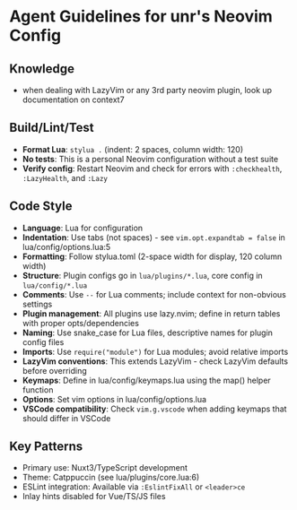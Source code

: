 # Agent Guidelines for unr's Neovim Config

## Knowledge

- when dealing with LazyVim or any 3rd party neovim plugin, look up documentation on context7

## Build/Lint/Test

- **Format Lua**: `stylua .` (indent: 2 spaces, column width: 120)
- **No tests**: This is a personal Neovim configuration without a test suite
- **Verify config**: Restart Neovim and check for errors with `:checkhealth`, `:LazyHealth`, and `:Lazy`

## Code Style

- **Language**: Lua for configuration
- **Indentation**: Use tabs (not spaces) - see `vim.opt.expandtab = false` in lua/config/options.lua:5
- **Formatting**: Follow stylua.toml (2-space width for display, 120 column width)
- **Structure**: Plugin configs go in `lua/plugins/*.lua`, core config in `lua/config/*.lua`
- **Comments**: Use `--` for Lua comments; include context for non-obvious settings
- **Plugin management**: All plugins use lazy.nvim; define in return tables with proper opts/dependencies
- **Naming**: Use snake_case for Lua files, descriptive names for plugin config files
- **Imports**: Use `require("module")` for Lua modules; avoid relative imports
- **LazyVim conventions**: This extends LazyVim - check LazyVim defaults before overriding
- **Keymaps**: Define in lua/config/keymaps.lua using the map() helper function
- **Options**: Set vim options in lua/config/options.lua
- **VSCode compatibility**: Check `vim.g.vscode` when adding keymaps that should differ in VSCode

## Key Patterns

- Primary use: Nuxt3/TypeScript development
- Theme: Catppuccin (see lua/plugins/core.lua:6)
- ESLint integration: Available via `:EslintFixAll` or `<leader>ce`
- Inlay hints disabled for Vue/TS/JS files
